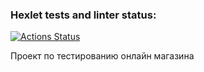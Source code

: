 ### Hexlet tests and linter status:
[![Actions Status](https://github.com/Onnsholg/qa-engineer-project-84/actions/workflows/hexlet-check.yml/badge.svg)](https://github.com/Onnsholg/qa-engineer-project-84/actions)

Проект по тестированию онлайн магазина
